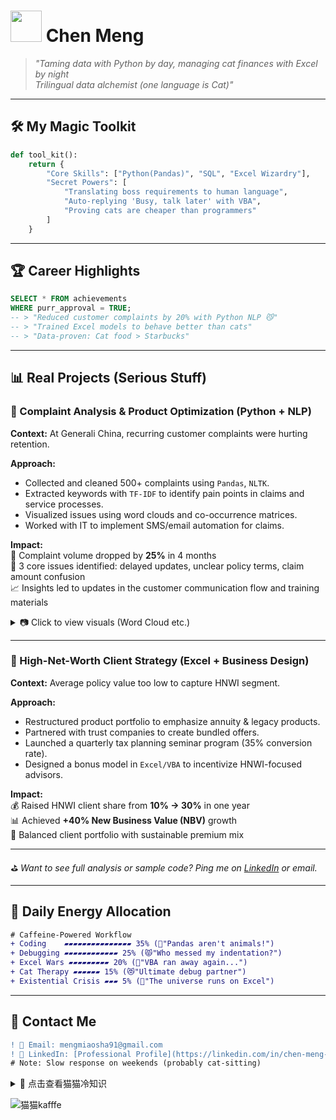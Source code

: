 # <img src="https://media.giphy.com/media/JIX9t2j0ZTN9S/giphy.gif" width="50"> Chen Meng 

> *"Taming data with Python by day, managing cat finances with Excel by night  
> Trilingual data alchemist (one language is Cat)"*

---

## 🛠️ **My Magic Toolkit**
```python
def tool_kit():
    return {
        "Core Skills": ["Python(Pandas)", "SQL", "Excel Wizardry"], 
        "Secret Powers": [
            "Translating boss requirements to human language",
            "Auto-replying 'Busy, talk later' with VBA",
            "Proving cats are cheaper than programmers"
        ]
    }
```
---

## 🏆 **Career Highlights**
```sql
SELECT * FROM achievements 
WHERE purr_approval = TRUE;
-- > "Reduced customer complaints by 20% with Python NLP 😼"
-- > "Trained Excel models to behave better than cats"
-- > "Data-proven: Cat food > Starbucks"
```
---

## 📊 Real Projects (Serious Stuff)

### 🧠 Complaint Analysis & Product Optimization (Python + NLP)

**Context:** At Generali China, recurring customer complaints were hurting retention.

**Approach:**
- Collected and cleaned 500+ complaints using `Pandas`, `NLTK`.
- Extracted keywords with `TF-IDF` to identify pain points in claims and service processes.
- Visualized issues using word clouds and co-occurrence matrices.
- Worked with IT to implement SMS/email automation for claims.

**Impact:**  
🚀 Complaint volume dropped by **25%** in 4 months  
🧩 3 core issues identified: delayed updates, unclear policy terms, claim amount confusion  
📈 Insights led to updates in the customer communication flow and training materials

<details>
<summary>📷 Click to view visuals (Word Cloud etc.)</summary>

![Word Cloud](https://your_image_link_here)  
*(replace with real chart image link)*

</details>

---

### 💼 High-Net-Worth Client Strategy (Excel + Business Design)

**Context:** Average policy value too low to capture HNWI segment.

**Approach:**
- Restructured product portfolio to emphasize annuity & legacy products.
- Partnered with trust companies to create bundled offers.
- Launched a quarterly tax planning seminar program (35% conversion rate).
- Designed a bonus model in `Excel/VBA` to incentivize HNWI-focused advisors.

**Impact:**  
💰 Raised HNWI client share from **10% → 30%** in one year  
📊 Achieved **+40% New Business Value (NBV)** growth  
🎯 Balanced client portfolio with sustainable premium mix

---

⛳ *Want to see full analysis or sample code? Ping me on [LinkedIn](https://linkedin.com/in/chen-meng-023712316) or email.*  

---

## 🌈 **Daily Energy Allocation**
```diff
# Caffeine-Powered Workflow
+ Coding    ▰▰▰▰▰▰▰▰▰▰▰▰▰▰▰ 35% (🐾"Pandas aren't animals!")
+ Debugging ▰▰▰▰▰▰▰▰▰▰▰▰ 25% (😾"Who messed my indentation?")
+ Excel Wars ▰▰▰▰▰▰▰▰▰ 20% (👻"VBA ran away again...")
+ Cat Therapy ▰▰▰▰▰▰ 15% (😻"Ultimate debug partner")
+ Existential Crisis ▰▰▰ 5% (🌌"The universe runs on Excel")
```

---

## 📮 **Contact Me**
```diff
! 📧 Email: mengmiaosha91@gmail.com  
! 💼 LinkedIn: [Professional Profile](https://linkedin.com/in/chen-meng-023712316)
# Note: Slow response on weekends (probably cat-sitting)
```

<details>
<summary>🐾 点击查看猫猫冷知识</summary>

```python
cat_facts = [
    "1 bug = 3 chair scratches required",
    "Code quality ∝ number of cats on lap",
    "Best debugging method: stare at cat for 10s"
]
print("🐱 Data Scientist's Feline Principles:")
for fact in cat_facts:
    print(f"• {fact}")
```
</details>

![猫猫kafffe](https://media.giphy.com/media/3nbxypT20Ulmo/giphy.gif?cid=ecf05e472w5wjfgu84w98gcwbqi7odckyf1un7bcy41xewd7&ep=v1_gifs_search&rid=giphy.gif&ct=g)
